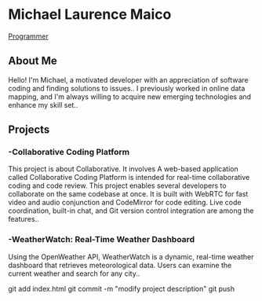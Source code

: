 <h1>Michael Laurence Maico</h1><a href='https://https://github.com/MichaelLaurenceMaico'>Programmer</a>


<section id="about-me">
    <h2>About Me</h2>
    <p>Hello! I'm Michael, a motivated developer with an appreciation of software coding and finding solutions to issues.. I previously worked in online data mapping, and I'm always willing to acquire new emerging technologies and enhance my skill set..</p>
</section>

<section id="projects">
    <h2>Projects</h2>
    <div class="project"> 
        <h3>-Collaborative Coding Platform</h3>
        <p>This project is about Collaborative. It involves A web-based application called Collaborative Coding Platform is intended for real-time collaborative coding and code review. This project enables several developers to collaborate on the same codebase at once. It is built with WebRTC for fast video and audio conjunction and CodeMirror for code editing. Live code coordination, built-in chat, and Git version control integration are among the features..</p>
    </div>
    <div class="project">
        <h3>-WeatherWatch: Real-Time Weather Dashboard</h3>
        <p>Using the OpenWeather API, WeatherWatch is a dynamic, real-time weather dashboard that retrieves meteorological data. Users can examine the current weather and search for any city..</p>
    </div>
</section>
git add index.html
git commit -m "modify project description"
git push
